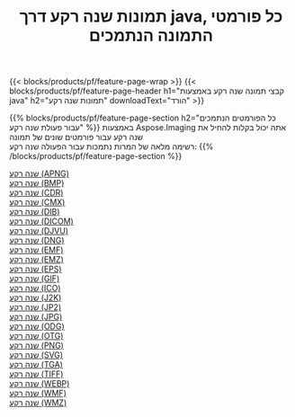 ﻿---
title: תמונות שנה רקע דרך java, כל פורמטי התמונה הנתמכים 
weight: 3920
url: /he/java/change-background 
lang: he
langdirlevel: 2
locales: zh-hans,ja,it,ru,de,es,fr,nl,id,lt,pl,pt,vi,tr,ko,zh-hant,ar,hi,th,sv,cs,uk,he
description: באמצעות Aspose.Imaging תוכל בקלות שנה רקע תמונות באמצעות java
---

{{< blocks/products/pf/feature-page-wrap >}}
{{< blocks/products/pf/feature-page-header h1="קבצי תמונה שנה רקע באמצעות java" h2="תמונות שנה רקע" downloadText="הורד" >}}


{{% blocks/products/pf/feature-page-section  h2="כל הפורמטים הנתמכים עבור פעולת שנה רקע" %}}
באמצעות Aspose.Imaging אתה יכול בקלות להחיל את שנה רקע עבור פורמטים שונים של תמונה
<br/>
רשימה מלאה של המרות נתמכות עבור הפעולה שנה רקע:
{{% /blocks/products/pf/feature-page-section %}}
<div class="container-fluid productfamilypage bg-gray">
    <div class="convertypes bg-gray agp-content section">
        <div class="container">
		<div class="row other-converters">
		    <div class='col-md-2 other-converter remove-lp remove-rp'><a href="/imaging/he/java/change-background/apng" >שנה רקע (APNG)</a></div><div class='col-md-2 other-converter remove-lp remove-rp'><a href="/imaging/he/java/change-background/bmp" >שנה רקע (BMP)</a></div><div class='col-md-2 other-converter remove-lp remove-rp'><a href="/imaging/he/java/change-background/cdr" >שנה רקע (CDR)</a></div><div class='col-md-2 other-converter remove-lp remove-rp'><a href="/imaging/he/java/change-background/cmx" >שנה רקע (CMX)</a></div><div class='col-md-2 other-converter remove-lp remove-rp'><a href="/imaging/he/java/change-background/dib" >שנה רקע (DIB)</a></div><div class='col-md-2 other-converter remove-lp remove-rp'><a href="/imaging/he/java/change-background/dicom" >שנה רקע (DICOM)</a></div><div class='col-md-2 other-converter remove-lp remove-rp'><a href="/imaging/he/java/change-background/djvu" >שנה רקע (DJVU)</a></div><div class='col-md-2 other-converter remove-lp remove-rp'><a href="/imaging/he/java/change-background/dng" >שנה רקע (DNG)</a></div><div class='col-md-2 other-converter remove-lp remove-rp'><a href="/imaging/he/java/change-background/emf" >שנה רקע (EMF)</a></div><div class='col-md-2 other-converter remove-lp remove-rp'><a href="/imaging/he/java/change-background/emz" >שנה רקע (EMZ)</a></div><div class='col-md-2 other-converter remove-lp remove-rp'><a href="/imaging/he/java/change-background/eps" >שנה רקע (EPS)</a></div><div class='col-md-2 other-converter remove-lp remove-rp'><a href="/imaging/he/java/change-background/gif" >שנה רקע (GIF)</a></div><div class='col-md-2 other-converter remove-lp remove-rp'><a href="/imaging/he/java/change-background/ico" >שנה רקע (ICO)</a></div><div class='col-md-2 other-converter remove-lp remove-rp'><a href="/imaging/he/java/change-background/j2k" >שנה רקע (J2K)</a></div><div class='col-md-2 other-converter remove-lp remove-rp'><a href="/imaging/he/java/change-background/jp2" >שנה רקע (JP2)</a></div><div class='col-md-2 other-converter remove-lp remove-rp'><a href="/imaging/he/java/change-background/jpg" >שנה רקע (JPG)</a></div><div class='col-md-2 other-converter remove-lp remove-rp'><a href="/imaging/he/java/change-background/odg" >שנה רקע (ODG)</a></div><div class='col-md-2 other-converter remove-lp remove-rp'><a href="/imaging/he/java/change-background/otg" >שנה רקע (OTG)</a></div><div class='col-md-2 other-converter remove-lp remove-rp'><a href="/imaging/he/java/change-background/png" >שנה רקע (PNG)</a></div><div class='col-md-2 other-converter remove-lp remove-rp'><a href="/imaging/he/java/change-background/svg" >שנה רקע (SVG)</a></div><div class='col-md-2 other-converter remove-lp remove-rp'><a href="/imaging/he/java/change-background/tga" >שנה רקע (TGA)</a></div><div class='col-md-2 other-converter remove-lp remove-rp'><a href="/imaging/he/java/change-background/tiff" >שנה רקע (TIFF)</a></div><div class='col-md-2 other-converter remove-lp remove-rp'><a href="/imaging/he/java/change-background/webp" >שנה רקע (WEBP)</a></div><div class='col-md-2 other-converter remove-lp remove-rp'><a href="/imaging/he/java/change-background/wmf" >שנה רקע (WMF)</a></div><div class='col-md-2 other-converter remove-lp remove-rp'><a href="/imaging/he/java/change-background/wmz" >שנה רקע (WMZ)</a></div>
                </div>
        </div>
    </div>
</div>
<br/>
